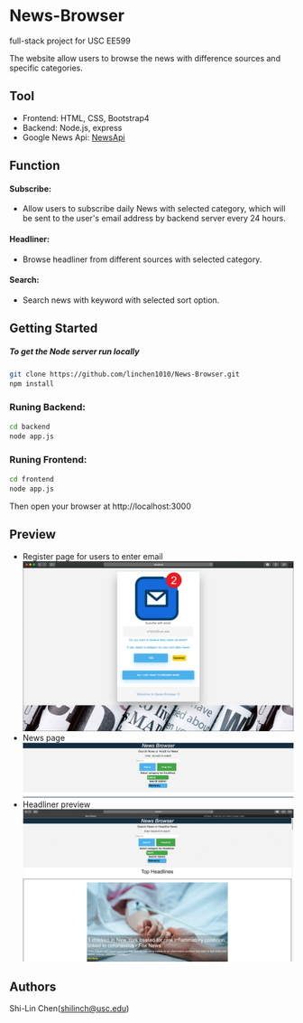 # News-Browser

full-stack project for USC EE599

The website allow users to browse the news with difference sources and specific categories.

## Tool

* Frontend: HTML, CSS, Bootstrap4
* Backend: Node.js, express
* Google News Api: [NewsApi](https://newsapi.org)


## Function

#### Subscribe: 
* Allow users to subscribe daily News with selected category, which will be sent to the user's email address by backend server every 24 hours.
#### Headliner:
* Browse headliner from different sources with selected category.
#### Search:
* Search news with keyword with selected sort option.

## Getting Started
##### To get the Node server run locally
```bash
git clone https://github.com/linchen1010/News-Browser.git
npm install
```

### Runing Backend:
```bash
cd backend
node app.js
```

### Runing Frontend:
```bash
cd frontend
node app.js
```

Then open your browser at http://localhost:3000


## Preview
* Register page for users to enter email
![Register page](/image/registerPage.png)
* News page
![News page](/image/newsPage.png)
* Headliner preview
![headliner](/image/headliner.gif)

## Authors

Shi-Lin Chen(shilinch@usc.edu)
